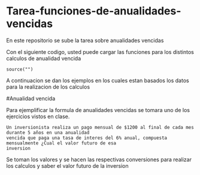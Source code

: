 # Tarea-funciones-de-anualidades-vencidas
En este repositorio se sube la tarea sobre anualidades vencidas

Con el siguiente codigo, usted puede cargar las funciones para los distintos calculos de anualidad vencida
```
source("")
```

A continuacion se dan los ejemplos en los cuales estan basados los datos para la realizacion de los calculos

#Anualidad vencida

Para ejemplificar la formula de anualidades vencidas se tomara uno de los ejercicios vistos en clase.
```
Un inversionista realiza un pago mensual de $1200 al final de cada mes durante 5 años en una anualidad
vencida que paga una tasa de interes del 6% anual, compuesta mensualmente ¿Cual el valor futuro de esa
inversion
```
Se toman los valores y se hacen las respectivas conversiones para realizar los calculos y saber el valor futuro de la inversion
